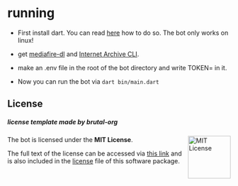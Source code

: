 # running

- First install dart. You can read [here](https://dart.dev/get-dart) how to do so. The bot only works on linux!

- get [mediafire-dl](https://github.com/Juvenal-Yescas/mediafire-dl) and [Internet Archive CLI](https://archive.org/developers/internetarchive/installation.html#binaries).

- make an .env file in the root of the bot directory and write TOKEN=<YOURTOKEN> in it.

- Now you can run the bot via `dart bin/main.dart`

## License
##### **license template made by brutal-org**

<a href="https://opensource.org/licenses/MIT">
  <img align="right" height="96" alt="MIT License" src="assets/license/mit-license.png" />
</a>

The bot is licensed under the **MIT License**.

The full text of the license can be accessed via [this link](https://opensource.org/licenses/MIT) and is also included in the [license](LICENSE) file of this software package.